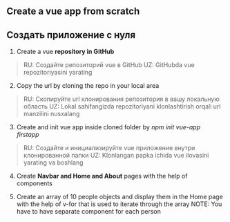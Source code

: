 ## Create a vue app from scratch
## Создать приложение с нуля

1. Create a vue **repository in GitHub**
>  RU: Создайте репозиторий vue в GitHub
>  UZ: GitHubda vue repozitoriyasini yarating
2. Copy the url by cloning the repo in your local area
>  RU: Скопируйте url клонирования репозитория в вашу локальную область
>  UZ: Lokal sahifangizda repozitoriyani klonlashtirish orqali url manzilini nusxalang
3. Create and init vue app inside cloned folder by *npm init vue-app firstapp*
>  RU: Создайте и инициализируйте vue приложение внутри клонированной папки
>  UZ: Klonlangan papka ichida vue ilovasini yarating va boshlang
4. Create **Navbar and Home and About** pages with the help of components
<!-- 
! RU: Создайте Navbar и Home и About страницы с помощью компонентов
* UZ: Komponentlar yordamida Navbar va Home va About sahifalarini yarating 
-->
5. Create an array of 10 people objects and display them in the Home page
   with the help of v-for that is used to iterate through the array
   NOTE: You have to have separate component for each person
<!--
! RU: Создайте массив из 10 объектов людей и отобразите их на домашней странице. 
! Для этого используйте v-for, который используется для перебора массива. 
! Примечание: для каждого человека у вас должен быть отдельный компонент 
* UZ: 10 kishi obyektidan iborat massiv yarating va ularni Home 
* sahifasida ko'rsating. Uchun massivdan o'tish uchun ishlatiladigan 
* v-for yordamida. Izoh: Har bir odam uchun alohida komponent bo'lishi kerak
-->





